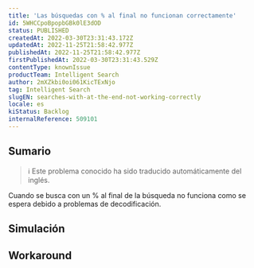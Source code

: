 ```yaml
---
title: 'Las búsquedas con % al final no funcionan correctamente'
id: 5WHCCpoBpopbGBk0lE3dOD
status: PUBLISHED
createdAt: 2022-03-30T23:31:43.172Z
updatedAt: 2022-11-25T21:58:42.977Z
publishedAt: 2022-11-25T21:58:42.977Z
firstPublishedAt: 2022-03-30T23:31:43.529Z
contentType: knownIssue
productTeam: Intelligent Search
author: 2mXZkbi0oi061KicTExNjo
tag: Intelligent Search
slugEN: searches-with-at-the-end-not-working-correctly
locale: es
kiStatus: Backlog
internalReference: 509101
---
```


## Sumario

>ℹ️ Este problema conocido ha sido traducido automáticamente del inglés.


Cuando se busca con un % al final de la búsqueda no funciona como se espera debido a problemas de decodificación.



## Simulación



## Workaround



